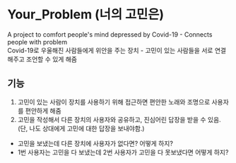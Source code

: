 # Your_Problem (너의 고민은)
A project to comfort people's mind depressed by Covid-19 - Connects people with problem  
Covid-19로 우울해진 사람들에게 위안을 주는 장치 - 고민이 있는 사람들을 서로 연결해주고 조언할 수 있게 해줌

## 기능
1. 고민이 있는 사람이 장치를 사용하기 위해 접근하면 편안한 노래와 조명으로 사용자를 편안하게 해줌
1. 고민을 작성해서 다른 장치의 사용자와 공유하고, 진심어린 답장을 받을 수 있음. (단, 나도 상대에게 고민에 대한 답장을 보내야함.)
  - 고민을 보냈는데 다른 장치에 사용자가 없다면? 어떻게 하지?
  - 1번 사용자는 고민을 다 보냈는데 2번 사용자가 고민을 다 못보냈다면 어떻게 하지?
